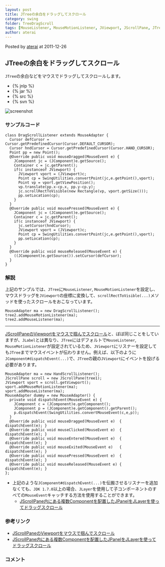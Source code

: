 ```yaml
---
layout: post
title: JTreeの余白をドラッグしてスクロール
category: swing
folder: TreeDragScroll
tags: [MouseListener, MouseMotionListener, JViewport, JScrollPane, JTree, JComponent]
author: aterai
---
```


Posted by [aterai](http://terai.xrea.jp/aterai.html) at 2011-12-26

## JTreeの余白をドラッグしてスクロール
`JTree`の余白などをマウスでドラッグしてスクロールします。

- {% jnlp %}
- {% jar %}
- {% src %}
- {% svn %}

<!-- dummy comment line for breaking list -->

![screenshot](https://lh3.googleusercontent.com/-8b-0M5bS9Tw/Tvf_XhVVreI/AAAAAAAABHU/BdECxkBAdzU/s800/TreeDragScroll.png)

### サンプルコード
<pre class="prettyprint"><code>class DragScrollListener extends MouseAdapter {
  Cursor defCursor = Cursor.getPredefinedCursor(Cursor.DEFAULT_CURSOR);
  Cursor hndCursor = Cursor.getPredefinedCursor(Cursor.HAND_CURSOR);
  Point pp = new Point();
  @Override public void mouseDragged(MouseEvent e) {
    JComponent jc = (JComponent)e.getSource();
    Container c = jc.getParent();
    if(c instanceof JViewport) {
      JViewport vport = (JViewport)c;
      Point cp = SwingUtilities.convertPoint(jc,e.getPoint(),vport);
      Point vp = vport.getViewPosition();
      vp.translate(pp.x-cp.x, pp.y-cp.y);
      jc.scrollRectToVisible(new Rectangle(vp, vport.getSize()));
      pp.setLocation(cp);
    }
  }
  @Override public void mousePressed(MouseEvent e) {
    JComponent jc = (JComponent)e.getSource();
    Container c = jc.getParent();
    if(c instanceof JViewport) {
      jc.setCursor(hndCursor);
      JViewport vport = (JViewport)c;
      Point cp = SwingUtilities.convertPoint(jc,e.getPoint(),vport);
      pp.setLocation(cp);
    }
  }
  @Override public void mouseReleased(MouseEvent e) {
    ((JComponent)e.getSource()).setCursor(defCursor);
  }
}
</code></pre>

### 解説
上記のサンプルでは、`JTree`に`MouseListener`, `MouseMotionListener`を設定し、マウスドラッグを`JViewport`の座標に変換して、`scrollRectToVisible(...)`メソッドを使ったスクロールをおこなっています。

<pre class="prettyprint"><code>MouseAdapter ma = new DragScrollListener();
tree2.addMouseMotionListener(ma);
tree2.addMouseListener(ma);
</code></pre>

- - - -
[JScrollPaneのViewportをマウスで掴んでスクロール](http://terai.xrea.jp/Swing/HandScroll.html)と、ぼぼ同じことをしていますが、`JLabel`とは異なり、`JTree`にはデフォルトで`MouseListener`, `MouseMotionListener`が設定されているため、`JViewport`にリスナーを設定しても`JTree`までマウスイベントが伝わりません。例えば、以下のように`JComponent#dispatchEvent(...)`で、`JTree`の親の`JViewport`にイベントを投げる必要があります。

<pre class="prettyprint"><code>MouseAdapter ma = new HandScrollListener();
JScrollPane scroll = new JScrollPane(tree1);
JViewport vport = scroll.getViewport();
vport.addMouseMotionListener(ma);
vport.addMouseListener(ma);
MouseAdapter dummy = new MouseAdapter() {
  private void dispatchEvent(MouseEvent e) {
    JComponent c = (JComponent)e.getComponent();
    JComponent p = (JComponent)e.getComponent().getParent();
    p.dispatchEvent(SwingUtilities.convertMouseEvent(c,e,p));
  }
  @Override public void mouseDragged(MouseEvent e)  { dispatchEvent(e); }
  @Override public void mouseClicked(MouseEvent e)  { dispatchEvent(e); }
  @Override public void mouseEntered(MouseEvent e)  { dispatchEvent(e); }
  @Override public void mouseExited(MouseEvent e)   { dispatchEvent(e); }
  @Override public void mousePressed(MouseEvent e)  { dispatchEvent(e); }
  @Override public void mouseReleased(MouseEvent e) { dispatchEvent(e); }
};
</code></pre>

- 上記のような`JComponent#dispatchEvent(...)`を伝搬させるリスナーを追加なくても、`JDK 1.7.0`以上の場合、`JLayer`を使用して子コンポーネントのすべての`MouseEvent`キャッチする方法を使用することができます。
    - [JScrollPane内にある複数Componentを配置したJPanelをJLayerを使ってドラッグスクロール](http://terai.xrea.jp/Swing/DragScrollLayer.html)

<!-- dummy comment line for breaking list -->

### 参考リンク
- [JScrollPaneのViewportをマウスで掴んでスクロール](http://terai.xrea.jp/Swing/HandScroll.html)
- [JScrollPane内にある複数Componentを配置したJPanelをJLayerを使ってドラッグスクロール](http://terai.xrea.jp/Swing/DragScrollLayer.html)

<!-- dummy comment line for breaking list -->

### コメント
